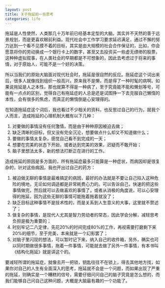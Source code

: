 ```yaml
---
layout: post
title: 关于拖延的一些思考
categories: life
---
```


拖延是人性使然，人类那几十万年前已经基本定型的大脑，其实并不天然的善于远景规划，而是更喜欢眼前利益。现代社会中工作学习要求延迟满足，通过不懈的努力达到一个看不见摸不着的目标，其实是由大规模的社会合作保证的，比如，你会愿意将你的劳动换成一个银行卡上的数字，甚至又去投资买一些虚无缥缈的股票，这种种虚拟叙事，在人类社会的早期都是不可想象的，因此去考虑过于将来的事情，对于原始人，可能不是一个好的决策。

所以当我们的原始大脑面对现代社会时，拖延是很自然的反应。拖延症这个词出来后，很多人就像找到组织一般高兴，原来我不是懒，而是得了一种时髦的病啊。如果说拖延是人之本性，那也就算不得是一种病了，至于究竟能不能和懒划等号，可能有一点点的区别，觉得自己有拖延症的人总是还是试图挣一下去克服自己懒惰的本性，会有很多的焦虑，而真正的懒惰倒是心安理得的。

在知道拖延症这个词后，我也看过不少相关的资料，也反思过自己的行为，就我个人而言，造成拖延的心理机制大概有以下几种：

1. 对要做的事情没有任何激情，而是由于种种原因被迫去做；
2. 缺乏清晰的目标，但又没有完全沉沦，想要做点什么却又不知道做什么；
3. 要做的事情太复杂，感觉自己看不到完成的一天；
4. 想要在完美的状态下开始，或者达到完美的效果，迟疑而不敢开始；
5. 脑子里想法太多，新的想法打断正在进行的工作。

造成拖延的原因是多方面的，所有拖延症最多只能算是一种症状，而病因却是很复杂的，针对这些病因，我也开出过自己的药方：

1. 被迫做无聊的事情是最难搞定的病因，最好的办法就是不要让自己陷入这种危险的境地，无论如何调适都是非常耗费心力的。可以告诉自己，快速的把这些事情做完，然后就可以去做喜欢的事情了，或者从消极的角度说，可以心安理得的拖延，因为这些无聊的事情可能拖着拖着就没了；
2. 缺乏目标这种事情不是技术性的，而是关系到人生意义的大事，这里就不赘述了；
3. 做复杂的事情，是现代人尤其是智力劳动者的常态，因此学会分解，减轻思考负担是极为重要的；
4. 时刻牢记二八定律，先花20%的时间完成80%的工作，再视需要打磨剩下来20%的细节，至于完美，本来就是一个幻影罢了；
5. 对脑子里闪现的想法，可以暂时记下来，纳入自己的收件箱，另外，确实也可以同时期做很多事情，拖着一件事情，可能就去做了另外一件事情，有本书叫《结构化拖延》就是讲这个的。

要减轻所谓的拖延症，就像去开一把锁，钥匙往往不在锁上，得去其他地方找，如果你对自己的人生有全面深入的思考，拖延就不会是一个问题，而如果出现了严重的拖延，则确实是一个糟糕的信号，需要仔细问问自己的脑子究竟是怎么想的，而我们能够自己问自己这种问题，大概是大脑最有趣的一个功能了。